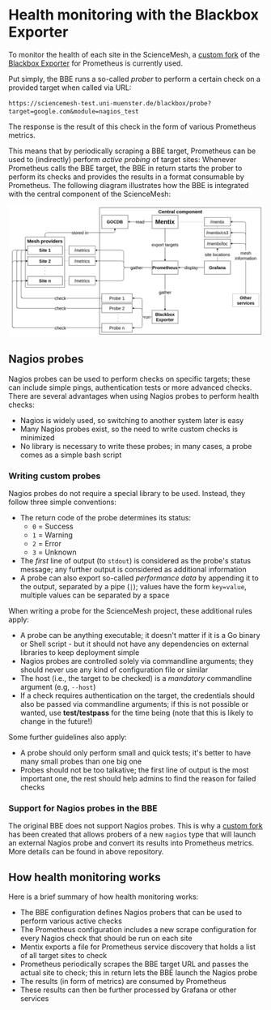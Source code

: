 # Health monitoring with the Blackbox Exporter
To monitor the health of each site in the ScienceMesh, a [custom fork](https://github.com/sciencemesh/blackbox_exporter) of the [Blackbox Exporter](https://github.com/prometheus/blackbox_exporter) for Prometheus is currently used.

Put simply, the BBE runs a so-called _prober_ to perform a certain check on a provided target when called via URL:
```
https://sciencemesh-test.uni-muenster.de/blackbox/probe?target=google.com&module=nagios_test
```
The response is the result of this check in the form of various Prometheus metrics.

This means that by periodically scraping a BBE target, Prometheus can be used to (indirectly) perform _active probing_ of target sites: Whenever Prometheus calls the BBE target, the BBE in return starts the prober to perform its checks and provides the results in a format consumable by Prometheus. The following diagram illustrates how the BBE is integrated with the central component of the ScienceMesh:

![Mentix flow](../docs/mentix/mentix_flow.png)

## Nagios probes
Nagios probes can be used to perform checks on specific targets; these can include simple pings, authentication tests or more advanced checks. There are several advantages when using Nagios probes to perform health checks:

- Nagios is widely used, so switching to another system later is easy
- Many Nagios probes exist, so the need to write custom checks is minimized
- No library is necessary to write these probes; in many cases, a probe comes as a simple bash script

### Writing custom probes
Nagios probes do not require a special library to be used. Instead, they follow three simple conventions:

- The return code of the probe determines its status:
  - `0` = Success
  - `1` = Warning
  - `2` = Error
  - `3` = Unknown
- The _first_ line of output (to `stdout`) is considered as the probe's status message; any further output is considered as additional information
- A probe can also export so-called _performance data_ by appending it to the output, separated by a pipe (`|`); values have the form `key=value`, multiple values can be separated by a space

When writing a probe for the ScienceMesh project, these additional rules apply:

- A probe can be anything executable; it doesn't matter if it is a Go binary or Shell script - but it should not have any dependencies on external libraries to keep deployment simple
- Nagios probes are controlled solely via commandline arguments; they should never use any kind of configuration file or similar
- The host (i.e., the target to be checked) is a _mandatory_ commandline argument (e.g, `--host`)
- If a check requires authentication on the target, the credentials should also be passed via commandline arguments; if this is not possible or wanted, use **test/testpass** for the time being (note that this is likely to change in the future!)

Some further guidelines also apply:

- A probe should only perform small and quick tests; it's better to have many small probes than one big one
- Probes should not be too talkative; the first line of output is the most important one, the rest should help admins to find the reason for failed checks

### Support for Nagios probes in the BBE
The original BBE does not support Nagios probes. This is why a [custom fork](https://github.com/sciencemesh/blackbox_exporter) has been created that allows probers of a new `nagios` type that will launch an external Nagios probe and convert its results into Prometheus metrics. More details can be found in above repository.

## How health monitoring works
Here is a brief summary of how health monitoring works:

- The BBE configuration defines Nagios probers that can be used to perform various active checks
- The Prometheus configuration includes a new scrape configuration for every Nagios check that should be run on each site
- Mentix exports a file for Prometheus service discovery that holds a list of all target sites to check
- Prometheus periodically scrapes the BBE target URL and passes the actual site to check; this in return lets the BBE launch the Nagios probe
- The results (in form of metrics) are consumed by Prometheus
- These results can then be further processed by Grafana or other services
